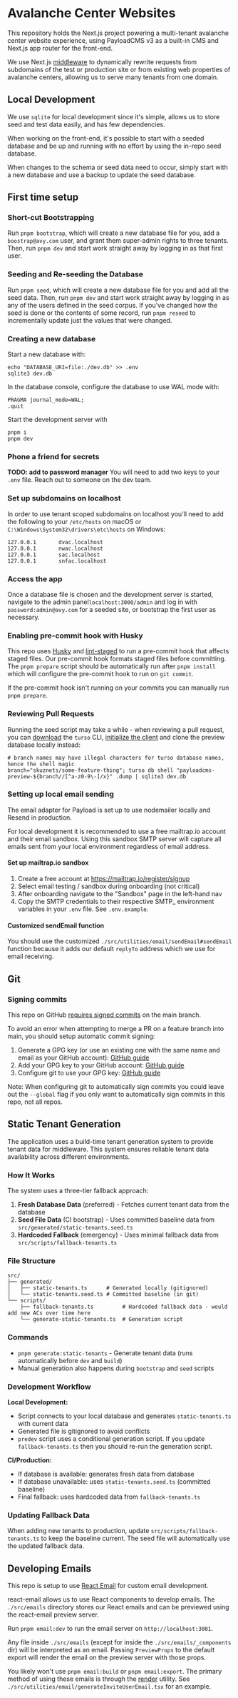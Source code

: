# Avalanche Center Websites

This repository holds the Next.js project powering a multi-tenant avalanche center website experience, using PayloadCMS v3 as a built-in CMS and Next.js app router for the front-end.

We use Next.js [middleware](https://github.com/NWACus/web/blob/main/src/middleware.ts) to dynamically rewrite requests from subdomains of the test or production site or from existing web properties of avalanche centers, allowing us to serve many tenants from one domain.

## Local Development

We use `sqlite` for local development since it's simple, allows us to store seed and test data easily, and has few dependencies.

When working on the front-end, it's possible to start with a seeded database and be up and running with no effort by using the in-repo seed database.

When changes to the schema or seed data need to occur, simply start with a new database and use a backup to update the seed database.

## First time setup

### Short-cut Bootstrapping

Run `pnpm bootstrap`, which will create a new database file for you, add a `boostrap@avy.com` user, and grant them super-admin rights to three tenants. Then, run `pnpm dev` and start work straight away by logging in as that first user.

### Seeding and Re-seeding the Database

Run `pnpm seed`, which will create a new database file for you and add all the seed data. Then, run `pnpm dev` and start work straight away by logging in as any of the users defined in the seed corpus. If you've changed how the seed is done or the contents of some record, run `pnpm reseed` to incrementally update just the values that were changed.

### Creating a new database

Start a new database with:

```shell
echo "DATABASE_URI=file:./dev.db" >> .env
sqlite3 dev.db
```

In the database console, configure the database to use WAL mode with:

```sqlite
PRAGMA journal_mode=WAL;
.quit
```

Start the development server with

```shell
pnpm i
pnpm dev
```

### Phone a friend for secrets

**TODO: add to password manager**
You will need to add two keys to your `.env` file. Reach out to someone on the dev team.

### Set up subdomains on localhost

In order to use tenant scoped subdomains on localhost you'll need to add the following to your `/etc/hosts` on macOS or `C:\Windows\System32\drivers\etc\hosts` on Windows:

```
127.0.0.1       dvac.localhost
127.0.0.1       nwac.localhost
127.0.0.1       sac.localhost
127.0.0.1       snfac.localhost
```

### Access the app

Once a database file is chosen and the development server is started, navigate to the admin panel`localhost:3000/admin` and log in with `password:admin@avy.com` for a seeded site, or bootstrap the first user as necessary.

### Enabling pre-commit hook with Husky

This repo uses [Husky](https://typicode.github.io/husky/) and [lint-staged](https://github.com/lint-staged/lint-staged) to run a pre-commit hook that affects staged files. Our pre-commit hook formats staged files before committing. The `pnpm prepare` script should be automatically run after `pnpm install` which will configure the pre-commit hook to run on `git commit`.

If the pre-commit hook isn't running on your commits you can manually run `pnpm prepare`.

### Reviewing Pull Requests

Running the seed script may take a while - when reviewing a pull request, you can [download](https://docs.turso.tech/cli/installation) the `turso` CLI, [initialize the client](https://docs.turso.tech/cli/introduction) and clone the preview database locally instead:

```shell
# branch names may have illegal characters for turso database names, hence the shell magic
branch="skuznets/some-feature-thing"; turso db shell "payloadcms-preview-${branch//[^a-z0-9\-]/x}" .dump | sqlite3 dev.db
```

### Setting up local email sending

The email adapter for Payload is set up to use nodemailer locally and Resend in production.

For local development it is recommended to use a free mailtrap.io account and their email sandbox. Using this sandbox SMTP server will capture all emails sent from your local environment regardless of email address.

#### Set up mailtrap.io sandbox

1. Create a free account at https://mailtrap.io/register/signup
2. Select email testing / sandbox during onboarding (not critical)
3. After onboarding navigate to the "Sandbox" page in the left-hand nav
4. Copy the SMTP credentials to their respective SMTP\_ environment variables in your `.env` file. See `.env.example`.

#### Customized sendEmail function

You should use the customized `./src/utilities/email/sendEmail#sendEmail` function because it adds our default `replyTo` address which we use for email receiving.

## Git

### Signing commits

This repo on GitHub [requires signed commits](https://docs.github.com/en/repositories/configuring-branches-and-merges-in-your-repository/managing-protected-branches/about-protected-branches) on the main branch.

To avoid an error when attempting to merge a PR on a feature branch into main, you should setup automatic commit signing:

1. Generate a GPG key (or use an existing one with the same name and email as your GitHub account): [GitHub guide](https://docs.github.com/en/authentication/managing-commit-signature-verification/generating-a-new-gpg-key)
2. Add your GPG key to your GitHub account: [GitHub guide](https://docs.github.com/en/authentication/managing-commit-signature-verification/adding-a-gpg-key-to-your-github-account)
3. Configure git to use your GPG key: [GitHub guide](https://docs.github.com/en/authentication/managing-commit-signature-verification/telling-git-about-your-signing-key#telling-git-about-your-gpg-key)

Note: When configuring git to automatically sign commits you could leave out the `--global` flag if you only want to automatically sign commits in this repo, not all repos.

## Static Tenant Generation

The application uses a build-time tenant generation system to provide tenant data for middleware. This system ensures reliable tenant data availability across different environments.

### How It Works

The system uses a three-tier fallback approach:

1. **Fresh Database Data** (preferred) - Fetches current tenant data from the database
2. **Seed File Data** (CI bootstrap) - Uses committed baseline data from `src/generated/static-tenants.seed.ts`
3. **Hardcoded Fallback** (emergency) - Uses minimal fallback data from `src/scripts/fallback-tenants.ts`

### File Structure

```
src/
├── generated/
│   ├── static-tenants.ts      # Generated locally (gitignored)
│   └── static-tenants.seed.ts # Committed baseline (in git)
└── scripts/
    ├── fallback-tenants.ts         # Hardcoded fallback data - would add new ACs over time here
    └── generate-static-tenants.ts  # Generation script
```

### Commands

- `pnpm generate:static-tenants` - Generate tenant data (runs automatically before `dev` and `build`)
- Manual generation also happens during `bootstrap` and `seed` scripts

### Development Workflow

**Local Development:**

- Script connects to your local database and generates `static-tenants.ts` with current data
- Generated file is gitignored to avoid conflicts
- `predev` script uses a conditional generation script. If you update `fallback-tenants.ts` then you should re-run the generation script.

**CI/Production:**

- If database is available: generates fresh data from database
- If database unavailable: uses `static-tenants.seed.ts` (committed baseline)
- Final fallback: uses hardcoded data from `fallback-tenants.ts`

### Updating Fallback Data

When adding new tenants to production, update `src/scripts/fallback-tenants.ts` to keep the baseline current. The seed file will automatically use the updated fallback data.

## Developing Emails

This repo is setup to use [React Email](https://react.email/) for custom email development.

react-email allows us to use React components to develop emails. The `./src/emails` directory stores our React emails and can be previewed using the react-email preview server.

Run `pnpm email:dev` to run the email server on `http://localhost:3001`.

Any file inside `./src/emails` (except for inside the `./src/emails/_components` dir) will be interpreted as an email. Passing `PreviewProps` to the default export will render the email on the preview server with those props.

You likely won't use `pnpm email:build` or `pnpm email:export`. The primary method of using these emails is through the [render](https://react.email/docs/utilities/render) utility. See `./src/utilities/email/generateInviteUserEmail.tsx` for an example.
